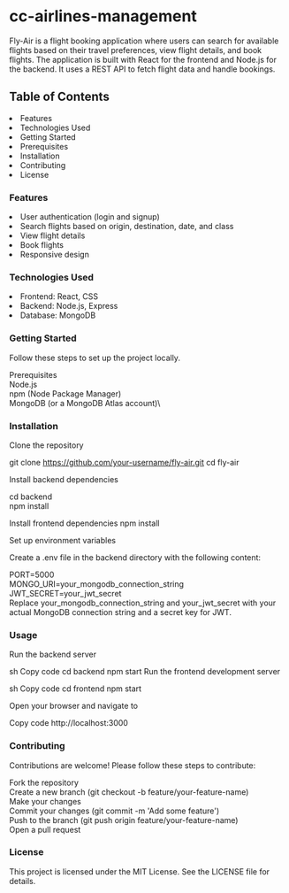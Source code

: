 # cc-airlines-management
 
Fly-Air is a flight booking application where users can search for available flights based on their travel preferences, view flight details, and book flights. The application is built with React for the frontend and Node.js for the backend. It uses a REST API to fetch flight data and handle bookings.

## Table of Contents
<li> Features </li>
<li> Technologies Used </li>
<li> Getting Started  </li>
<li> Prerequisites </li>
<li> Installation </li>
<li> Contributing  </li>
<li> License </li>

### Features
<li> User authentication (login and signup) </li>
<li> Search flights based on origin, destination, date, and class </li>
<li> View flight details </li>
<li> Book flights </li>
<li> Responsive design </li>

### Technologies Used
<li> Frontend: React, CSS </li>
<li>Backend: Node.js, Express </li>
<li>Database: MongoDB </li>

### Getting Started
Follow these steps to set up the project locally.

Prerequisites\
Node.js\
npm (Node Package Manager)\
MongoDB (or a MongoDB Atlas account)\

### Installation
Clone the repository

git clone https://github.com/your-username/fly-air.git
cd fly-air

Install backend dependencies

cd backend\
npm install

Install frontend dependencies
npm install

Set up environment variables

Create a .env file in the backend directory with the following content:

PORT=5000\
MONGO_URI=your_mongodb_connection_string\
JWT_SECRET=your_jwt_secret\
Replace your_mongodb_connection_string and your_jwt_secret with your actual MongoDB connection string and a secret key for JWT.

### Usage
Run the backend server

sh
Copy code
cd backend
npm start
Run the frontend development server

sh
Copy code
cd frontend
npm start

Open your browser and navigate to

Copy code
http://localhost:3000

### Contributing
Contributions are welcome! Please follow these steps to contribute:

Fork the repository\
Create a new branch (git checkout -b feature/your-feature-name)\
Make your changes\
Commit your changes (git commit -m 'Add some feature')\
Push to the branch (git push origin feature/your-feature-name)\
Open a pull request
### License
This project is licensed under the MIT License. See the LICENSE file for details.
